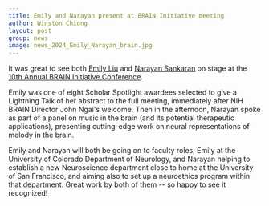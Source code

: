 ```yaml
---
title: Emily and Narayan present at BRAIN Initiative meeting
author: Winston Chiong
layout: post
group: news
image: news_2024_Emily_Narayan_brain.jpg
---
```


It was great to see both [Emily Liu](/team/index.html#Emily-Liu) and 
[Narayan Sankaran](/team/index.html#Narayan-Sankaran) on stage at the 
[10th Annual BRAIN Initiative Conference](https://brainmeeting.swoogo.com/2024/home). 

Emily was one of eight Scholar Spotlight awardees selected to give a Lightning 
Talk of her abstract to the full meeting, immediately after NIH BRAIN Director 
John Ngai's welcome. Then in the afternoon, Narayan spoke as part of a panel 
on music in the brain (and its potential therapeutic applications), presenting 
cutting-edge work on neural representations of melody in the brain. 

Emily and Narayan will both be going on to faculty roles; Emily at the 
University of Colorado Department of Neurology, and Narayan helping to establish 
a new Neuroscience department close to home at the University of San Francisco, 
and aiming also to set up a neuroethics program within that department. Great 
work by both of them -- so happy to see it recognized!